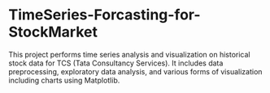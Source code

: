 # TimeSeries-Forcasting-for-StockMarket
This project performs time series analysis and visualization on historical stock data for TCS (Tata Consultancy Services). It includes data preprocessing, exploratory data analysis, and various forms of visualization including charts using Matplotlib.
